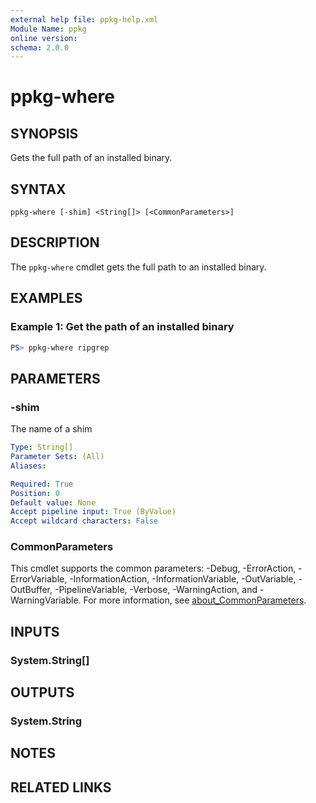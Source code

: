 ```yaml
---
external help file: ppkg-help.xml
Module Name: ppkg
online version:
schema: 2.0.0
---
```


# ppkg-where

## SYNOPSIS
Gets the full path of an installed binary.

## SYNTAX

```
ppkg-where [-shim] <String[]> [<CommonParameters>]
```

## DESCRIPTION
The `ppkg-where` cmdlet gets the full path to an installed binary.

## EXAMPLES

### Example 1: Get the path of an installed binary
```powershell
PS> ppkg-where ripgrep
```

## PARAMETERS

### -shim
The name of a shim

```yaml
Type: String[]
Parameter Sets: (All)
Aliases:

Required: True
Position: 0
Default value: None
Accept pipeline input: True (ByValue)
Accept wildcard characters: False
```

### CommonParameters
This cmdlet supports the common parameters: -Debug, -ErrorAction, -ErrorVariable, -InformationAction, -InformationVariable, -OutVariable, -OutBuffer, -PipelineVariable, -Verbose, -WarningAction, and -WarningVariable. For more information, see [about_CommonParameters](http://go.microsoft.com/fwlink/?LinkID=113216).

## INPUTS

### System.String[]

## OUTPUTS

### System.String

## NOTES

## RELATED LINKS
